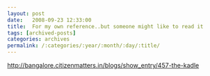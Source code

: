 ```yaml
---
layout: post
date:	2008-09-23 12:33:00
title:  For my own reference..but someone might like to read it
tags: [archived-posts]
categories: archives
permalink: /:categories/:year/:month/:day/:title/
---
```

http://bangalore.citizenmatters.in/blogs/show_entry/457-the-kadle
